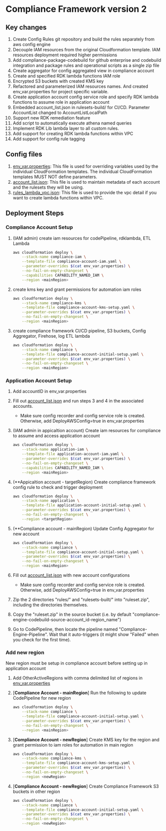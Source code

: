 # Compliance Framework version 2

## Key changes

1. Create Config Rules git repository and build the rules separately from aws config engine
2. Decouple IAM resources from the original Cloudformation template. IAM resources deployment required higher permissions
3. Add compliance-package-codebuild for github enterprise and codebuild integration and package rules and operational scripts as a single zip file
4. Create aggregator for config aggregated view in compliance account
5. Create and specified RDK lambda functions IAM role
6. Encrypted S3 buckets with created KMS key
7. Refactored and parameterized IAM resources names. And created env_var.properties for project specific variable.
8. Create application account config service role and specify RDK lambda functions to assume role in application account
9. Embedded account_list.json in rulesets-build/ for CI/CD. Parameter AccountList changed to AccountListLocalPath
10. Support new RDK remediation feature
11. Add script to automatically execute athena named queries
12. Implement RDK Lib lambda layer to all custom rules.
13. Add support for creating RDK lambda functions within VPC
14. Add support for config rule tagging

## Config files

1. [env_var.properties](./env_var.properties): This file is used for overriding variables used by the individual CloudFormation templates. The individual CloudFormation templates MUST NOT define parameters.
2. [account_list.json](rulesets-build/config/account_list.json): This file is used to maintain metadata of each account and the rulesets they will be using.
3. [rules_lambda_vpc.json](rulesets-build/config/rules_lambda_vpc.json): This file is used to provide the vpc detail if you want to create lambda functions within VPC.

## Deployment Steps

### Compliance Account Setup

1. (IAM admin) create iam resources for codePipeline, rdklambda, ETL Lambda

    ```bash
    aws cloudformation deploy \
        --stack-name compliance-iam \
        --template-file compliance-account-iam.yaml \
        --parameter-overrides $(cat env_var.properties) \
        --no-fail-on-empty-changeset \
        --capabilities CAPABILITY_NAMED_IAM \
        --region <mainRegion>
    ```

2. create kms key and grant permissions for automation iam roles

    ```bash
    aws cloudformation deploy \
        --stack-name compliance-kms \
        --template-file compliance-account-kms-setup.yaml \
        --parameter-overrides $(cat env_var.properties) \
        --no-fail-on-empty-changeset \
        --region <mainRegion>
    ```

3. create compliance framework CI/CD pipeline, S3 buckets, Config Aggregator, Firehose, log ETL lambda

    ```bash
    aws cloudformation deploy \
        --stack-name compliance \
        --template-file compliance-account-initial-setup.yaml \
        --parameter-overrides $(cat env_var.properties) \
        --no-fail-on-empty-changeset \
        --region <mainRegion>
    ```

### Application Account Setup

1. Add accountID in env_var.properties
2. Fill out [account_list.json](ruleset-build/account_list.json) and run steps 3 and 4 in the associated accounts.
    - Make sure config recorder and config service role is created. Otherwise, add DeployAWSConfig=true in env_var.properties
3. (IAM admin in appicaltion account) Create iam resources for compliance to assume and access application account

    ```bash
    aws cloudformation deploy \
        --stack-name application-iam \
        --template-file application-account-iam.yaml \
        --parameter-overrides $(cat env_var.properties) \
        --no-fail-on-empty-changeset \
        --capabilities CAPABILITY_NAMED_IAM \
        --region <mainRegion>
    ```

4. (**Appicaltion account - targetRegion) Create compliance framework config rule to check and trigger deployment

    ```bash
    aws cloudformation deploy \
        --stack-name application \
        --template-file application-account-initial-setup.yaml \
        --parameter-overrides $(cat env_var.properties) \
        --no-fail-on-empty-changeset \
        --region <targetRegion>
    ```

5. (**Compliance account - mainRegion) Update Config Aggregator for new account

    ```bash
    aws cloudformation deploy \
        --stack-name compliance \
        --template-file compliance-account-initial-setup.yaml \
        --parameter-overrides $(cat env_var.properties) \
        --no-fail-on-empty-changeset \
        --region <mainRegion>
    ```

6. Fill out [account_list.json](ruleset-build/account_list.json) with new account configurations
    - Make sure config recorder and config service role is created. Otherwise, add DeployAWSConfig=true in env_var.properties

7. Zip the 2 directories "rules/" and "rulesets-built/" into "ruleset.zip", including the directories themselves.
8. Copy the "ruleset.zip" in the source bucket (i.e. by default "compliance-engine-codebuild-source-account_id-region_name")
9. Go to CodePipeline, then locate the pipeline named "Compliance-Engine-Pipeline". Wait that it auto-triggers (it might show "Failed" when you check for the first time).

### Add new region
New region must be setup in compliance account before setting up in application account

1. Add OtherActiveRegions with comma delimited list of regions in [env_var.properties](./env_var.properties)
2. [**Compliance Account - mainRegion**] Run the following to update CodePipeline for new region

    ```bash
    aws cloudformation deploy \
        --stack-name compliance \
        --template-file compliance-account-initial-setup.yaml \
        --parameter-overrides $(cat env_var.properties) \
        --no-fail-on-empty-changeset \
        --region <mainRegion>
    ```

3. [**Compliance Account - newRegion**] Create KMS key for the region and grant permission to iam roles for automation in main region

    ```bash
    aws cloudformation deploy \
        --stack-name compliance-kms \
        --template-file compliance-account-kms-setup.yaml \
        --parameter-overrides $(cat env_var.properties) \
        --no-fail-on-empty-changeset \
        --region <newRegion>
    ```

4. [**Compliance Account - newRegion**] Create Compliance Framework S3 buckets in other region

    ```bash
    aws cloudformation deploy \
        --stack-name compliance \
        --template-file compliance-account-initial-setup.yaml \
        --parameter-overrides $(cat env_var.properties) \
        --no-fail-on-empty-changeset \
        --region <newRegion>
    ```
